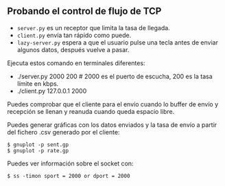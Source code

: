 Probando el control de flujo de TCP
-----------------------------------

- `server.py` es un receptor que limita la tasa de llegada.
- `client.py` envía tan rápido como puede.
- `lazy-server.py` espera a que el usuario pulse una tecla antes de enviar algunos datos, después vuelve a pasar.

Ejecuta estos comando en terminales diferentes:

- ./server.py 2000 200          # 2000 es el puerto de escucha, 200 es la tasa límite en kbps.
- ./client.py 127.0.0.1 2000

Puedes comprobar que el cliente para el envío cuando lo buffer de envío y recepción se llenan y reanuda cuando queda espacio libre.

Puedes generar gráficas con los datos enviados y la tasa de envío a partir del fichero .csv generado por el cliente:

    $ gnuplot -p sent.gp
    $ gnuplot -p rate.gp

Puedes ver información sobre el socket con:

    $ ss -timon sport = 2000 or dport = 2000
